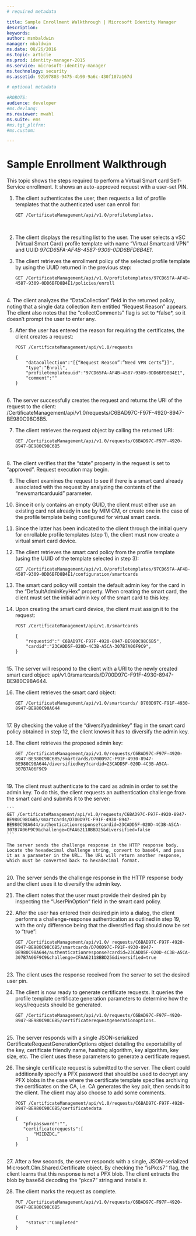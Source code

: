 ```yaml
---
# required metadata

title: Sample Enrollment Walkthrough | Microsoft Identity Manager
description:
keywords:
author: msmbaldwin
manager: mbaldwin
ms.date: 08/26/2016
ms.topic: article
ms.prod: identity-manager-2015
ms.service: microsoft-identity-manager
ms.technology: security
ms.assetid: 92b97803-9475-4b90-9a6c-430f107a167d

# optional metadata

#ROBOTS:
audience: developer
#ms.devlang:
ms.reviewer: mwahl
ms.suite: ems
#ms.tgt_pltfrm:
#ms.custom:

---
```


# Sample Enrollment Walkthrough
This topic shows the steps required  to perform a Virtual Smart card Self-Service enrollment. It shows an auto-approved request with a user-set PIN.
1.	The client authenticates the user, then requests a list of profile templates that the authenticated user can enroll for:

    ```
    GET /CertificateManagement/api/v1.0/profiletemplates.
    ```
    <br/>
2.	The client displays the resulting list to the user. The user selects a vSC (Virtual Smart Card) profile template with name “Virtual Smartcard VPN” and UUID *97CD65FA-AF4B-4587-9309-0DD6BFD8B4E1*.

3.	The client retrieves the enrollment policy of the selected profile template by using the UUID returned in the previous step:

    ```
    GET /CertificateManagement/api/v1.0/profiletemplates/97CD65FA-AF4B-4587-9309-0DD6BFD8B4E1/policies/enroll
    ```
 <br/>   
4.	The client analyzes the “DataCollection” field in the returned policy, noting that a single data collection item entitled “Request Reason” appears. The client also notes that the “collectComments” flag is set to *false*, so it doesn’t prompt the user to enter any.

5.	After the user has entered the reason for requiring the certificates, the client creates a request:

    ```
    POST /CertificateManagement/api/v1.0/requests

    {
        "datacollection":"[{“Request Reason”:”Need VPN Certs”}]",
        "type":"Enroll",
        "profiletemplateuuid":"97CD65FA-AF4B-4587-9309-0DD6BFD8B4E1",
        "comment":""
    }
    ```
<br/>
6.	The server successfully creates the request and returns the URI of the request to the client: /CertificateManagement/api/v1.0/requests/C6BAD97C-F97F-4920-8947-BE980C98C6B5.

7.	The client retrieves the request object by calling the returned URI:

    ```
    GET /CertificateManagement/api/v1.0/requests/C6BAD97C-F97F-4920-8947-BE980C98C6B5
    ```
<br/>
8.	The client verifies that the “state” property in the request is set to “approved”. Request execution may begin.

9.	The client examines the request to see if there is a smart card already associated with the request by analyzing the contents of the “newsmartcarduuid” parameter.

10.	Since it only contains an empty GUID, the client must either use an existing card not already in use by MIM CM, or create one in the case of the profile template being configured for virtual smart cards.

11.	Since the latter has been indicated to the client through the initial query for enrollable profile templates (step 1), the client must now create a virtual smart card device.

12.	The client retrieves the smart card policy from the profile template (using the UUID of the template selected in step 3):

    ```
    GET /CertificateManagement/api/v1.0/profiletemplates/97CD65FA-AF4B-4587-9309-0DD6BFD8B4E1/configuration/smartcards
    ```
13.	The smart card policy will contain the default admin key for the card in the “DefaultAdminKeyHex” property. When creating the smart card, the client must set the initial admin key of the smart card to this key.  

14.	Upon creating the smart card device, the client must assign it to the request:

    ```
    POST /CertificateManagement/api/v1.0/smartcards

    {
        "requestid":" C6BAD97C-F97F-4920-8947-BE980C98C6B5",
        "cardid":"23CADD5F-020D-4C3B-A5CA-307B7A06F9C9",
    }
    ```
<br/>
15.	The server will respond to the client with a URI to the newly created smart card object: api/v1.0/smartcards/D700D97C-F91F-4930-8947-BE980C98A644.

16.	The client retrieves the smart card object:

    ```
    GET /CertificateManagement/api/v1.0/smartcards/ D700D97C-F91F-4930-8947-BE980C98A644
    ```
<br/>
17.	By checking the value of the “diversifyadminkey” flag in the smart card policy obtained in step 12, the client knows it has to diversify the admin key.

18.	The client retrieves the proposed admin key:

    ```
    GET /CertificateManagement/api/v1.0/requests/C6BAD97C-F97F-4920-8947-BE980C98C6B5/smartcards/D700D97C-F91F-4930-8947-BE980C98A644/diversifiedkey?cardid=23CADD5F-020D-4C3B-A5CA-307B7A06F9C9
    ```
<br/>
19.	The client must authenticate to the card as admin in order to set the admin key. To do this, the client requests an authentication challenge from the smart card and submits it to the server:

    ```
    GET /CertificateManagement/api/v1.0/requests/C6BAD97C-F97F-4920-8947-BE980C98C6B5/smartcards/D700D97C-F91F-4930-8947-BE980C98A644/authenticationresponse?cardid=23CADD5F-020D-4C3B-A5CA-307B7A06F9C9&challenge=CFAA62118BBD25&diversified=false
    ```

    The server sends the challenge response in the HTTP response body. Locate the hexadecimal challenge string, convert to base64, and pass it as a parameter in the URL. The URL will return another response, which must be converted back to hexadecimal format.
<br/>
20.	The server sends the challenge response in the HTTP response body and the client uses it to diversify the admin key.

21.	The client notes that the user must provide their desired pin by inspecting the “UserPinOption” field in the smart card policy.

22.	After the user has entered their desired pin into a dialog, the client performs a challenge-response authentication as outlined in step 19, with the only difference being that the diversified flag should now be set to “true”:

    ```
    GET /CertificateManagement/api/v1.0/ requests/C6BAD97C-F97F-4920-8947-BE980C98C6B5/smartcards/D700D97C-F91F-4930-8947-BE980C98A644/authenticationresponse?cardid=23CADD5F-020D-4C3B-A5CA-307B7A06F9C9&challenge=CFAA62118BBD25&diversified=true
    ```
<br/>
23.	The client uses the response received from the server to set the desired user pin.

24.	The client is now ready to generate certificate requests. It queries the profile template certificate generation parameters to determine how the keys/requests should be generated.

    ```
    GET /CertificateManagement/api/v1.0/requests/C6BAD97C-F97F-4920-8947-BE980C98C6B5/certificaterequestgenerationoptions.
    ```
<br/>
25.	The server responds with a single JSON-serialized CertificateRequestGenerationOptions object detailing the exportability of the key, certificate friendly name, hashing algorithm, key algorithm, key size, etc. The client uses these parameters to generate a certificate request.

26.	The single certificate request is submitted to the server. The client could additionally specify a PFX password that should be used to decrypt any PFX blobs in the case where the certificate template specifies archiving the certificates on the CA, i.e. CA generates the key pair, then sends it to the client. The client may also choose to add some comments.

    ```
    POST /CertificateManagement/api/v1.0/requests/C6BAD97C-F97F-4920-8947-BE980C98C6B5/certificatedata

    {
       "pfxpassword":"",
       "certificaterequests":[
           "MIIDZDC…”
        ]
    }   
    ```
<br/>
27.	After a few seconds, the server responds with a single, JSON-serialized Microsoft.Clm.Shared.Certificate object. By checking the “isPkcs7” flag, the client learns that this response is not a PFX blob. The client extracts the blob by base64 decoding the “pkcs7” string and installs it.

28.	The client marks the request as complete.

    ```
    PUT /CertificateManagement/api/v1.0/requests/C6BAD97C-F97F-4920-8947-BE980C98C6B5

    {
        "status":"Completed"
    }
    ```
